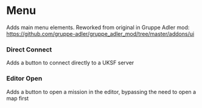 
# Menu

Adds main menu elements. Reworked from original in Gruppe Adler mod: https://github.com/gruppe-adler/gruppe_adler_mod/tree/master/addons/ui

### Direct Connect

Adds a button to connect directly to a UKSF server

### Editor Open

Adds a button to open a mission in the editor, bypassing the need to open a map first
